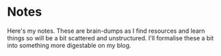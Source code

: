 # Notes

Here's my notes. These are brain-dumps as I find resources and learn things so will be a bit scattered and unstructured. I'll formalise these a bit into something more digestable on my blog.
